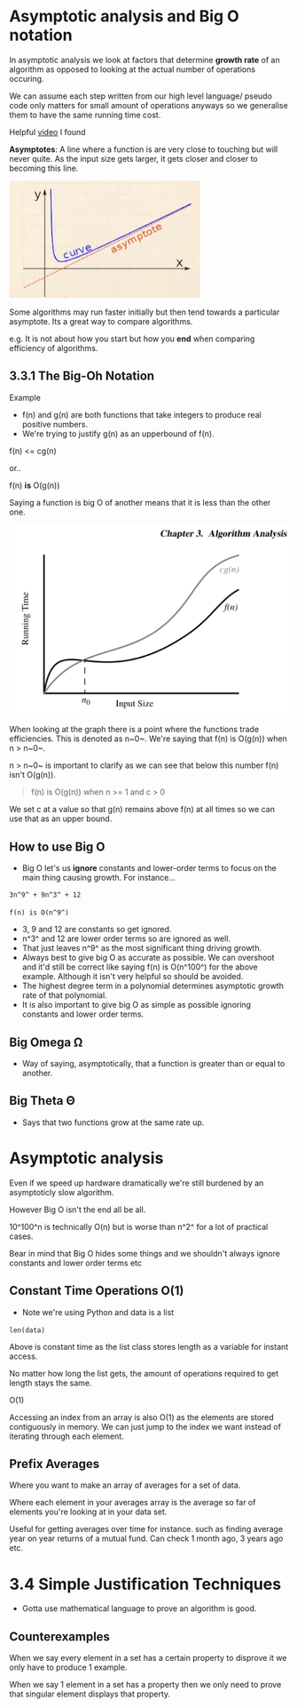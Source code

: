 # Asymptotic analysis and Big O notation

In asymptotic analysis we look at factors that determine **growth rate** of an algorithm as opposed to looking at the actual number of operations occuring.

We can assume each step written from our high level language/ pseudo code only matters for small amount of operations anyways so we generalise them to have the same running time cost.

Helpful [video](https://www.youtube.com/watch?v=0oDAlMwTrLo) I found

**Asymptotes**: A line where a function is  are very close to touching but will never quite. As the input size gets larger, it gets closer and closer to becoming this line.

![Diagram of asymptote](image-2.png)

Some algorithms may run faster initially but then tend towards a particular asymptote. Its a great way to compare algorithms.

e.g. It is not about how you start but how you **end** when comparing efficiency of algorithms.

## 3.3.1 The Big-Oh Notation

Example
- f(n) and g(n) are both functions that take integers to produce real positive numbers.
- We're trying to justify g(n) as an upperbound of f(n).

f(n) <= cg(n)

or..

f(n) **is** O(g(n))

Saying a function is big O of another means that it is less than the other one.

![Graph showing f(n) and cg(n)](image-1.png)

When looking at the graph there is a point where the functions trade efficiencies. This is denoted as n~0~. We're saying that f(n) is O(g(n)) when n > n~0~.

n > n~0~ is important to clarify as we can see that below this number f(n) isn't O(g(n)).

> f(n) is O(g(n)) when n >= 1 and c > 0

We set c at a value so that g(n) remains above f(n) at all times so we can use that as an upper bound.
## How to use Big O

- Big O let's us **ignore** constants and lower-order terms to focus on the main thing causing growth. For instance...

```
3n^9^ + 9n^3^ + 12

f(n) is O(n^9^)

```
- 3, 9 and 12 are constants so get ignored.
- n^3^ and 12 are lower order terms so are ignored as well.
- That just leaves n^9^ as the most significant thing driving growth.
- Always best to give big O as accurate as possible. We can overshoot and it'd still be correct like saying f(n) is O(n^100^) for the above example. Although it isn't very helpful so should be avoided.
- The highest degree term in a polynomial determines asymptotic growth rate of that polynomial.
- It is also important to give big O as simple as possible ignoring constants and lower order terms.

## Big Omega Ω

- Way of saying, asymptotically, that a function is greater than or equal to another.

## Big Theta Θ
- Says that two functions grow at the same rate up.

# Asymptotic analysis

Even if we speed up hardware dramatically we're still burdened by an asymptoticly slow algorithm.

However Big O isn't the end all be all.

10^100^n is technically O(n) but is worse than n^2^ for a lot of practical cases.

Bear in mind that Big O hides some things and we shouldn't always ignore constants and lower order terms etc

## Constant Time Operations O(1)

- Note we're using Python and data is a list

`len(data)`

Above is constant time as the list class stores length as a variable for instant access.

No matter how long the list gets, the amount of operations required to get length stays the same.

O(1)

Accessing an index from an array is also O(1) as the elements are stored contiguously in memory. We can just jump to the index we want instead of iterating through each element.

## Prefix Averages

Where you want to make an array of averages for a set of data.

Where each element in your averages array is the average so far of elements you're looking at in your data set.

Useful for getting averages over time for instance. such as finding average year on year returns of a mutual fund. Can check 1 month ago, 3 years ago etc.

# 3.4 Simple Justification Techniques

- Gotta use mathematical language to prove an algorithm is good.

## Counterexamples

When we say every element in a set has a certain property to disprove it we only have to produce 1 example.

When we say 1 element in a set has a property then we only need to prove that singular element displays that property.